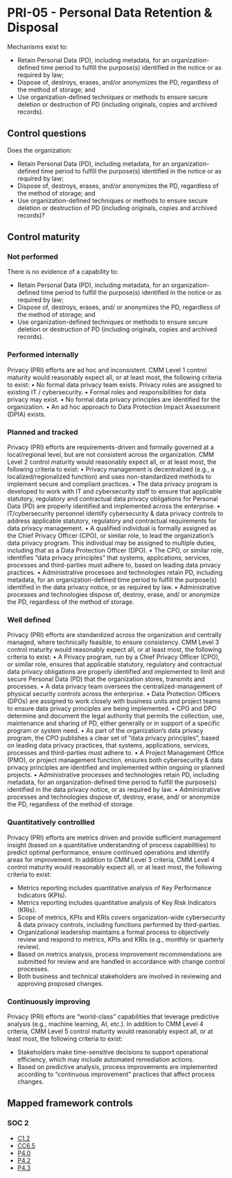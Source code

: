 # PRI-05 - Personal Data Retention & Disposal
Mechanisms exist to: 
 - Retain Personal Data (PD), including metadata, for an organization-defined time period to fulfill the purpose(s) identified in the notice or as required by law;
 - Dispose of, destroys, erases, and/or anonymizes the PD, regardless of the method of storage; and
 - Use organization-defined techniques or methods to ensure secure deletion or destruction of PD (including originals, copies and archived records).
## Control questions
Does the organization: 
 - Retain Personal Data (PD), including metadata, for an organization-defined time period to fulfill the purpose(s) identified in the notice or as required by law;
 - Dispose of, destroys, erases, and/or anonymizes the PD, regardless of the method of storage; and
 - Use organization-defined techniques or methods to ensure secure deletion or destruction of PD (including originals, copies and archived records)?
## Control maturity
### Not performed
There is no evidence of a capability to: 
 - Retain Personal Data (PD), including metadata, for an organization-defined time period to fulfill the purpose(s) identified in the notice or as required by law;
 - Dispose of, destroys, erases, and/ or anonymizes the PD, regardless of the method of storage; and
 - Use organization-defined techniques or methods to ensure secure deletion or destruction of PD (including originals, copies and archived records).
### Performed internally
Privacy (PRI) efforts are ad hoc and inconsistent. CMM Level 1 control maturity would reasonably expect all, or at least most, the following criteria to exist:
•	No formal data privacy team exists. Privacy roles are assigned to existing IT / cybersecurity.
•	Formal roles and responsibilities for data privacy may exist.
•	No formal data privacy principles are identified for the organization.
•	An ad hoc approach to Data Protection Impact Assessment (DPIA) exists. 
### Planned and tracked
Privacy (PRI) efforts are requirements-driven and formally governed at a local/regional level, but are not consistent across the organization. CMM Level 2 control maturity would reasonably expect all, or at least most, the following criteria to exist:
•	Privacy management is decentralized (e.g., a localized/regionalized function) and uses non-standardized methods to implement secure and compliant practices. 
•	The data privacy program is developed to work with IT and cybersecurity staff to ensure that applicable statutory, regulatory and contractual data privacy obligations for Personal Data (PD) are properly identified and implemented across the enterprise.
•	IT/cybersecurity personnel identify cybersecurity & data privacy controls to address applicable statutory, regulatory and contractual requirements for data privacy management.
•	A qualified individual is formally assigned as the Chief Privacy Officer (CPO), or similar role, to lead the organization’s data privacy program. This individual may be assigned to multiple duties, including that as a Data Protection Officer (DPO).
•	The CPO, or similar role, identifies “data privacy principles” that systems, applications, services, processes and third-parties must adhere to, based on leading data privacy practices. 
•	Administrative processes and technologies retain PD, including metadata, for an organization-defined time period to fulfill the purpose(s) identified in the data privacy notice, or as required by law.
•	Administrative processes and technologies dispose of, destroy, erase, and/ or anonymize the PD, regardless of the method of storage.
### Well defined
Privacy (PRI) efforts are standardized across the organization and centrally managed, where technically feasible, to ensure consistency. CMM Level 3 control maturity would reasonably expect all, or at least most, the following criteria to exist:
•	A Privacy program, run by a Chief Privacy Officer (CPO), or similar role, ensures that applicable statutory, regulatory and contractual data privacy obligations are properly identified and implemented to limit and secure Personal Data (PD) that the organization stores, transmits and processes.
•	A data privacy team oversees the centralized-management of physical security controls across the enterprise. 
•	Data Protection Officers (DPOs) are assigned to work closely with business units and project teams to ensure data privacy principles are being implemented.
•	CPO and DPO determine and document the legal authority that permits the collection, use, maintenance and sharing of PD, either generally or in support of a specific program or system need.
•	As part of the organization’s data privacy program, the CPO publishes a clear set of “data privacy principles”, based on leading data privacy practices, that systems, applications, services, processes and third-parties must adhere to. 
•	A Project Management Office (PMO), or project management function, ensures both cybersecurity & data privacy principles are identified and implemented within ongoing or planned projects.
•	Administrative processes and technologies retain PD, including metadata, for an organization-defined time period to fulfill the purpose(s) identified in the data privacy notice, or as required by law.
•	Administrative processes and technologies dispose of, destroy, erase, and/ or anonymize the PD, regardless of the method of storage.
### Quantitatively controllled
Privacy (PRI) efforts are metrics driven and provide sufficient management insight (based on a quantitative understanding of process capabilities) to predict optimal performance, ensure continued operations and identify areas for improvement. In addition to CMM Level 3 criteria, CMM Level 4 control maturity would reasonably expect all, or at least most, the following criteria to exist:
- 	Metrics reporting includes quantitative analysis of Key Performance Indicators (KPIs).
- 	Metrics reporting includes quantitative analysis of Key Risk Indicators (KRIs).
- 	Scope of metrics, KPIs and KRIs covers organization-wide cybersecurity & data privacy controls, including functions performed by third-parties.
- 	Organizational leadership maintains a formal process to objectively review and respond to metrics, KPIs and KRIs (e.g., monthly or quarterly review).
- 	Based on metrics analysis, process improvement recommendations are submitted for review and are handled in accordance with change control processes.
- 	Both business and technical stakeholders are involved in reviewing and approving proposed changes.
### Continuously improving
Privacy (PRI) efforts are “world-class” capabilities that leverage predictive analysis (e.g., machine learning, AI, etc.). In addition to CMM Level 4 criteria, CMM Level 5 control maturity would reasonably expect all, or at least most, the following criteria to exist:
- 	Stakeholders make time-sensitive decisions to support operational efficiency, which may include automated remediation actions.
- 	Based on predictive analysis, process improvements are implemented according to “continuous improvement” practices that affect process changes. 
## Mapped framework controls
### SOC 2
- [C1.2](../soc2/c12.md)
- [CC6.5](../soc2/cc65.md)
- [P4.0](../soc2/p40.md)
- [P4.2](../soc2/p42.md)
- [P4.3](../soc2/p43.md)